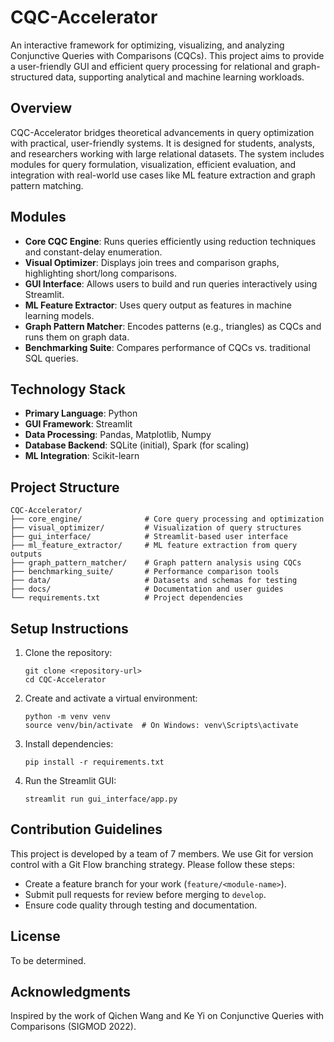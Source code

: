 # CQC-Accelerator

An interactive framework for optimizing, visualizing, and analyzing Conjunctive Queries with Comparisons (CQCs). This project aims to provide a user-friendly GUI and efficient query processing for relational and graph-structured data, supporting analytical and machine learning workloads.

## Overview

CQC-Accelerator bridges theoretical advancements in query optimization with practical, user-friendly systems. It is designed for students, analysts, and researchers working with large relational datasets. The system includes modules for query formulation, visualization, efficient evaluation, and integration with real-world use cases like ML feature extraction and graph pattern matching.

## Modules

- **Core CQC Engine**: Runs queries efficiently using reduction techniques and constant-delay enumeration.
- **Visual Optimizer**: Displays join trees and comparison graphs, highlighting short/long comparisons.
- **GUI Interface**: Allows users to build and run queries interactively using Streamlit.
- **ML Feature Extractor**: Uses query output as features in machine learning models.
- **Graph Pattern Matcher**: Encodes patterns (e.g., triangles) as CQCs and runs them on graph data.
- **Benchmarking Suite**: Compares performance of CQCs vs. traditional SQL queries.

## Technology Stack

- **Primary Language**: Python
- **GUI Framework**: Streamlit
- **Data Processing**: Pandas, Matplotlib, Numpy
- **Database Backend**: SQLite (initial), Spark (for scaling)
- **ML Integration**: Scikit-learn

## Project Structure

```
CQC-Accelerator/
├── core_engine/              # Core query processing and optimization
├── visual_optimizer/         # Visualization of query structures
├── gui_interface/            # Streamlit-based user interface
├── ml_feature_extractor/     # ML feature extraction from query outputs
├── graph_pattern_matcher/    # Graph pattern analysis using CQCs
├── benchmarking_suite/       # Performance comparison tools
├── data/                     # Datasets and schemas for testing
├── docs/                     # Documentation and user guides
└── requirements.txt          # Project dependencies
```

## Setup Instructions

1. Clone the repository:
   ```
   git clone <repository-url>
   cd CQC-Accelerator
   ```
2. Create and activate a virtual environment:
   ```
   python -m venv venv
   source venv/bin/activate  # On Windows: venv\Scripts\activate
   ```
3. Install dependencies:
   ```
   pip install -r requirements.txt
   ```
4. Run the Streamlit GUI:
   ```
   streamlit run gui_interface/app.py
   ```

## Contribution Guidelines

This project is developed by a team of 7 members. We use Git for version control with a Git Flow branching strategy. Please follow these steps:

- Create a feature branch for your work (`feature/<module-name>`).
- Submit pull requests for review before merging to `develop`.
- Ensure code quality through testing and documentation.

## License

To be determined.

## Acknowledgments

Inspired by the work of Qichen Wang and Ke Yi on Conjunctive Queries with Comparisons (SIGMOD 2022).

